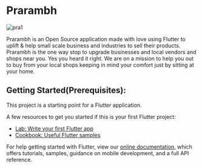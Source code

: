 # Prarambh

![pra1](https://user-images.githubusercontent.com/71402528/107684498-e4a1cc80-6cc8-11eb-8e09-ee389bda4bde.jpg)

Prarambh is an Open Source application made with love using Flutter to uplift & help small scale business and industries to sell their products. Prarambh is the one way stop to upgrade businesses and local vendors and shops near you. Yes you heard it right. We are on a mission to help you out to buy from your local shops keeping in mind your comfort just by sitting at your home.

## Getting Started(Prerequisites):

This project is a starting point for a Flutter application.

A few resources to get you started if this is your first Flutter project:

- [Lab: Write your first Flutter app](https://flutter.dev/docs/get-started/codelab)
- [Cookbook: Useful Flutter samples](https://flutter.dev/docs/cookbook)

For help getting started with Flutter, view our
[online documentation](https://flutter.dev/docs), which offers tutorials,
samples, guidance on mobile development, and a full API reference.
